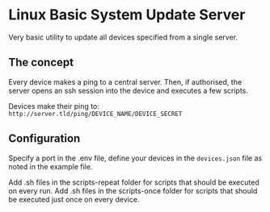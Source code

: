 # Linux Basic System Update Server

Very basic utility to update all devices specified from a single server.

## The concept

Every device makes a ping to a central server. Then, if authorised, the server opens an ssh session into the device and executes a few scripts.

Devices make their ping to: ``http://server.tld/ping/DEVICE_NAME/DEVICE_SECRET``

## Configuration

Specify a port in the .env file, define your devices in the ``devices.json`` file as noted in the example file.

Add .sh files in the scripts-repeat folder for scripts that should be executed on every run. Add .sh files in the scripts-once folder for scripts that should be executed just once on every device.